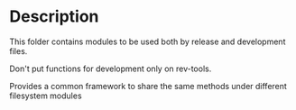 # Description

This folder contains modules to be used both by release and development files.  

Don't put functions for development only on rev-tools.  

Provides a common framework to share the same methods under different filesystem modules
